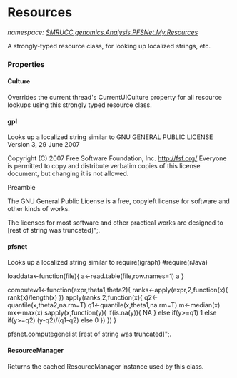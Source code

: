 ﻿# Resources
_namespace: [SMRUCC.genomics.Analysis.PFSNet.My.Resources](./index.md)_

A strongly-typed resource class, for looking up localized strings, etc.




### Properties

#### Culture
Overrides the current thread's CurrentUICulture property for all
 resource lookups using this strongly typed resource class.
#### gpl
Looks up a localized string similar to GNU GENERAL PUBLIC LICENSE
 Version 3, 29 June 2007

 Copyright (C) 2007 Free Software Foundation, Inc. <http://fsf.org/>
 Everyone is permitted to copy and distribute verbatim copies
 of this license document, but changing it is not allowed.

 Preamble

 The GNU General Public License is a free, copyleft license for
software and other kinds of works.

 The licenses for most software and other practical works are designed
to [rest of string was truncated]";.
#### pfsnet
Looks up a localized string similar to require(igraph)
#require(rJava)

loaddata<-function(file){
a<-read.table(file,row.names=1)
a
}

computew1<-function(expr,theta1,theta2){
ranks<-apply(expr,2,function(x){
rank(x)/length(x)
})
apply(ranks,2,function(x){
q2<-quantile(x,theta2,na.rm=T)
q1<-quantile(x,theta1,na.rm=T)
m<-median(x)
mx<-max(x)
sapply(x,function(y){
if(is.na(y)){
NA
}
else if(y>=q1)
1
else if(y>=q2)
(y-q2)/(q1-q2)
else
0
})
})
}

pfsnet.computegenelist [rest of string was truncated]";.
#### ResourceManager
Returns the cached ResourceManager instance used by this class.
